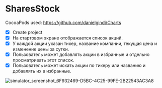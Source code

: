 # SharesStock

CocoaPods used: https://github.com/danielgindi/Charts

- [x] Create project
- [x] На стартовом экране отображается список акций. 
- [x] У каждой акции указан тикер, название компании, текущая цена и изменение цены за сутки.
- [x] Пользователь может добавлять акции в избранные и отдельно просматривать этот список.
- [x] Пользователь может искать акции по тикеру или названию и добавлять их в избранные.

![simulator_screenshot_6F932469-D5BC-4C25-99FE-2B22543AC3A8](https://user-images.githubusercontent.com/18566369/118388067-e57d2e00-b62a-11eb-95a7-6bd10323f7a6.png)
